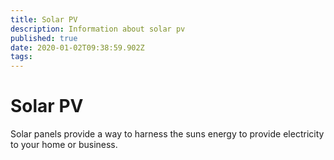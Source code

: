 ```yaml
---
title: Solar PV
description: Information about solar pv
published: true
date: 2020-01-02T09:38:59.902Z
tags: 
---
```


# Solar PV
Solar panels provide a way to harness the suns energy to provide electricity to your home or business.
